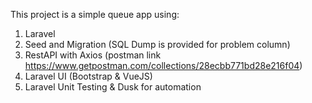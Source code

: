 This project is a simple queue app using:
1. Laravel 
2. Seed and Migration (SQL Dump is provided for problem column)
3. RestAPI with Axios (postman link https://www.getpostman.com/collections/28ecbb771bd28e216f04)
4. Laravel UI (Bootstrap & VueJS)
5. Laravel Unit Testing & Dusk for automation
